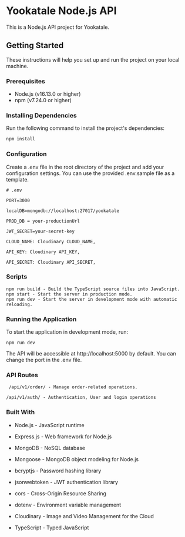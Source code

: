 # Yookatale Node.js API

This is a Node.js API project for Yookatale.

## Getting Started

These instructions will help you set up and run the project on your local machine.

### Prerequisites

- Node.js (v16.13.0 or higher)
- npm (v7.24.0 or higher)

### Installing Dependencies

Run the following command to install the project's dependencies:

```bash
npm install
```

### Configuration

Create a .env file in the root directory of the project and add your configuration settings. You can use the provided .env.sample file as a template.

```
# .env

PORT=3000

localDB=mongodb://localhost:27017/yookatale

PROD_DB = your-productionUrl

JWT_SECRET=your-secret-key

CLOUD_NAME: Cloudinary CLOUD_NAME,

API_KEY: Cloudinary API_KEY,

API_SECRET: Cloudinary API_SECRET,

```

### Scripts

```
npm run build - Build the TypeScript source files into JavaScript.
npm start - Start the server in production mode.
npm run dev - Start the server in development mode with automatic reloading.
```

### Running the Application

To start the application in development mode, run:

`npm run dev`

The API will be accessible at http://localhost:5000 by default. You can change the port in the .env file.

### API Routes

` /api/v1/order/ - Manage order-related operations.`

`/api/v1/auth/ - Authentication, User and login operations`

### Built With

- Node.js - JavaScript runtime

- Express.js - Web framework for Node.js

- MongoDB - NoSQL database

- Mongoose - MongoDB object modeling for Node.js

- bcryptjs - Password hashing library

- jsonwebtoken - JWT authentication library

- cors - Cross-Origin Resource Sharing

- dotenv - Environment variable management

- Cloudinary - Image and Video Management for the Cloud

- TypeScript - Typed JavaScript
